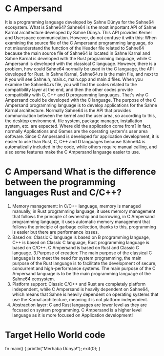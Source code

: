 # C Ampersand
It is a programming language developed by Sahne Dünya for the Sahne64 ecosystem. What is Sahne64? Sahne64 is the most important API of Sahne Karnal architecture developed by Sahne Dünya. This API provides Kernel and Userspace communication. However, do not confuse it with this: When examining the source file of the C Ampersand programming language, do not misunderstand the function of the Header file related to Sahne64 because the main source file of Sahne64 is located in Sahne Karnal and Sahne Karnal is developed with the Rust programming language, while C Ampersand is developed with the classical C language. However, there is a problem, how could Sahne64 normally be used in the C language, the API developed for Rust. In Sahne Karnal, Sahne64.rs is the main file, and next to it you will see Sahne.h, main.c, main.cpp and main.d files. When you examine the Sahne64.rs file, you will find the codes related to the compatibility layer at the end, and then the other codes provide compatibility with C, C++ and D programming languages. That's why C Ampersand could be developed with the C language. The purpose of the C Ampersand programming language is to develop applications for the Sahne Karnal architecture. Normally Sahne64 is the API that provides communication between the kernel and the user area, so according to this, the desktop environment, file system, package manager, installation system, etc. are expected. Where did the application come from? In fact, normally Applications and Games are the operating system's user area software. Since C Ampersand is developed for application development, it is easier to use than Rust, C, C++ and D languages ​​because Sahne64 is automatically included in the code, while others require manual calling, and also some features make the C Ampersand language easier to use.

# C Ampersand What is the difference between the programming languages ​​Rust and C/C++?
1. Memory management: In C/C++ language, memory is managed manually, in Rust programming language, it uses memory management that follows the principle of ownership and borrowing, in C Ampersand programming language, it uses automatic memory management that follows the principle of garbage collection, thanks to this, programming is easier but there are performance losses.
2. Based on: Classic C language is based on B programming language, C++ is based on Classic C language, Rust programming language is based on C/C++. C Ampersand is based on Rust and Classic C language.
3.Purpose of creation: The main purpose of the classical C language is to meet the need for system programming, the main purpose of the Rust language is to facilitate the development of secure, concurrent and high-performance systems. The main purpose of the C Ampersand language is to be the main programming language of the Sahne64 ecosystem.
4. Platform support: Classic C/C++ and Rust are completely platform independent, while C Ampersand is heavily dependent on Sahne64, which means that Sahne is heavily dependent on operating systems that use the Karnal architecture, meaning it is not platform independent.
5. Abstraction layer: C and Rust languages ​​are lower level as they are focused on system programming. C Ampersand is a higher level language as it is more focused on Application development!

# Target Hello World code 
fn main() { 
    println("Merhaba Dünya!");
    exit(0); 
}
